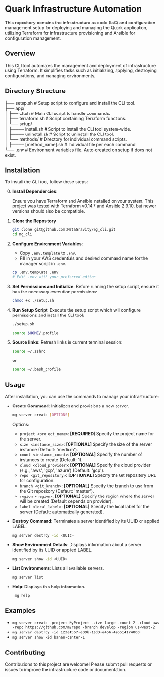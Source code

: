 # Quark Infrastructure Automation

This repository contains the infrastructure as code (IaC) and configuration management setup for deploying and managing the Quark application, utilizing Terraform for infrastructure provisioning and Ansible for configuration management.

## Overview

This CLI tool automates the management and deployment of infrastructure using Terraform. It simplifies tasks such as initializing, applying, destroying configurations, and managing environments.

## Directory Structure

├── setup.sh # Setup script to configure and install the CLI tool.  
├── app/  
│ ├── cli.sh # Main CLI script to handle commands.  
│ ├── terraform.sh # Script containing Terraform functions.  
│ └── setup/  
│ ├──── install.sh # Script to install the CLI tool system-wide.  
│ ├──── uninstall.sh # Script to uninstall the CLI tool.  
│ └── methods/ # Directory for individual command scripts.  
│ ├──── [method_name].sh # Individual file per each command  
└── .env # Environment variables file. Auto-created on setup if does not exist.


## Installation

To install the CLI tool, follow these steps:

0. **Install Dependencies**:

   Ensure you have [Terraform](https://developer.hashicorp.com/terraform/install) and [Ansible](https://docs.ansible.com/ansible/latest/installation_guide/intro_installation.html) installed on your system. This project was tested with Terraform v0.14.7 and Ansible 2.9.10, but newer versions should also be compatible.


1. **Clone the Repository**
   ```bash
   git clone git@github.com:MetaGravity/mg_cli.git
   cd mg_cli
   ```


2. **Configure Environment Variables**:
    - Copy `.env.template` to `.env`.
    - Fill in your AWS credentials and desired command name for the manager script in `.env`.

    ```bash
    cp .env.template .env
    # Edit .env with your preferred editor
    ```

3. **Set Permissions and Initialize**: Before running the setup script, ensure it has the necessary execution permissions:

    ```bash
    chmod +x ./setup.sh
    ```

4. **Run Setup Script**: Execute the setup script which will configure permissions and install the CLI tool:

    ```bash
    ./setup.sh
    ```
    ```bash
    source $HOME/.profile
    ```

5. **Source links**: Refresh links in current terminal session:

    ```bash
    source ~/.zshrc
    ```
   or
    ```bash
    source ~/.bash_profile
    ```

## Usage

After installation, you can use the commands to manage your infrastructure:

- **Create Command**: Initializes and provisions a new server.
  ```bash
  mg server create [OPTIONS]
   ```
  Options:
    - `project <project_name>`: **[REQUIRED]** Specify the project name for the server.
    - `size <instance_size>`: **[OPTIONAL]** Specify the size of the server instance (Default: 'medium').
    - `count <instance_count>`: **[OPTIONAL]** Specify the number of instances to create (Default: 1).
    - `cloud <cloud_provider>`: **[OPTIONAL]** Specify the cloud provider (e.g., 'aws', 'gcp', 'azure') (Default: 'gcp').
    - `repo <git_repository>`: **[OPTIONAL]** Specify the Git repository URL for configuration.
    - `branch <git_branch>`: **[OPTIONAL]** Specify the branch to use from the Git repository (Default: 'master').
    - `region <region>`: **[OPTIONAL]** Specify the region where the server will be created (Default depends on provider).
    - `label <local_label>`: **[OPTIONAL]** Specify the local label for the server (Default: automatically generated).


- **Destroy Command**: Terminates a server identified by its UUID or applied LABEL.
  ```bash
  mg server destroy -id <UUID>
   ```

- **Show Environment Details**: Displays information about a server identified by its UUID or applied LABEL.
  ```bash
  mg server show -id <UUID>
   ```

- **List Environments**: Lists all available servers.
  ```bash
  mg server list
   ```

- **Help**: Displays this help information.
  ```bash
   mg help
   ```

## Examples
- `mg server create -project MyProject -size large -count 2 -cloud aws -repo https://github.com/myrepo -branch develop -region us-west-2`
- `mg server destroy -id 123e4567-e89b-12d3-a456-426614174000`
- `mg server show -id banan-center-1`

## Contributing

Contributions to this project are welcome! Please submit pull requests or issues to improve the infrastructure code or documentation.


